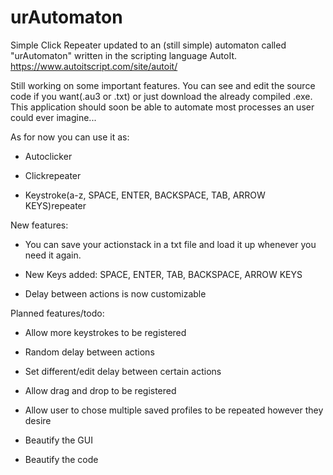 # urAutomaton
Simple Click Repeater updated to an (still simple) automaton called "urAutomaton" written in the scripting language AutoIt.
https://www.autoitscript.com/site/autoit/

Still working on some important features. You can see and edit the source code if you want(.au3 or .txt) or just download the already compiled .exe.
This application should soon be able to automate most processes an user could ever imagine... 

As for now you can use it as:

- Autoclicker

- Clickrepeater

- Keystroke(a-z, SPACE, ENTER, BACKSPACE, TAB, ARROW KEYS)repeater


New features:

- You can save your actionstack in a txt file and load it up whenever you need it again.

- New Keys added: SPACE, ENTER, TAB, BACKSPACE, ARROW KEYS 

- Delay between actions is now customizable



Planned features/todo:

- Allow more keystrokes to be registered

- Random delay between actions

- Set different/edit delay between certain actions

- Allow drag and drop to be registered

- Allow user to chose multiple saved profiles to be repeated however they desire

- Beautify the GUI

- Beautify the code
